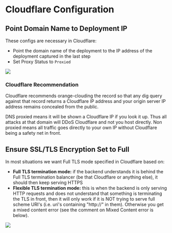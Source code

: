# Cloudflare Configuration



## Point Domain Name to Deployment IP

These configs are necessary in Cloudflare:

* Point the domain name of the deployment to the IP address of the deployment captured in the last step
* Set Proxy Status to `Proxied`

![](https://files.gitbook.com/v0/b/gitbook-x-prod.appspot.com/o/spaces%2F-LrNFlfuifzmQ\_NMKu9C-887967055%2Fuploads%2FPkRELRx4bWZqN65xAtdo%2FcloudflareDNS.png?alt=media\&token=f0dd85fd-72f1-4247-baaa-43391005dc4b)

### Cloudflare Recommendation

Cloudflare recommends orange-clouding the record so that any dig query against that record returns a Cloudflare IP address and your origin server IP address remains concealed from the public.&#x20;

DNS proxied means it will be shown a Cloudflare IP if you look it up. Thus all attacks at that domain will DDoS Cloudflare and not you host directly. Non proxied means all traffic goes directly to your own IP without Cloudflare being a safety net in front.

## **Ensure SSL/TLS Encryption Set to Full**

In most situations we want Full TLS mode specified in Cloudflare based on:

* **Full TLS termination mode:** if the backend understands it is behind the Full TLS termination balancer (be that Cloudflare or anything else), it should then keep serving HTTPS
* **Flexible TLS termination mode:** this is when the backend is only serving HTTP requests and does not understand that something is terminating the TLS in front, then it will only work if it is NOT trying to serve full scheme URI's (i.e. uri's containing "http://" in them). Otherwise you get a mixed content error (see the comment on Mixed Content error is below).

![](https://files.gitbook.com/v0/b/gitbook-x-prod.appspot.com/o/spaces%2F-LrNFlfuifzmQ\_NMKu9C-887967055%2Fuploads%2FnbC4Bqsj8Eo4nTCMNgp1%2FcloudflareTLS.png?alt=media\&token=af45f034-a99b-4125-af5e-7e8c9ecd357c)
